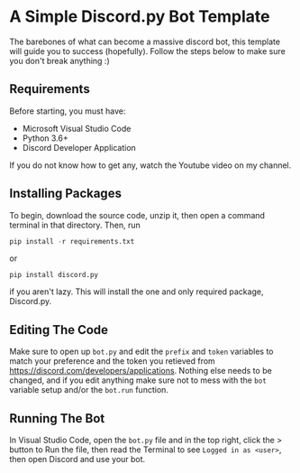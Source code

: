 # A Simple Discord.py Bot Template

The barebones of what can become a massive discord bot, this template will guide you to success (hopefully). Follow the steps below to make sure you don't break anything :)

## Requirements

Before starting, you must have:
- Microsoft Visual Studio Code
- Python 3.6+
- Discord Developer Application

If you do not know how to get any, watch the Youtube video on my channel.

## Installing Packages

To begin, download the source code, unzip it, then open a command terminal in that directory. Then, run 
```py
pip install -r requirements.txt
```
or
```
pip install discord.py
```
if you aren't lazy. This will install the one and only required package, Discord.py.

## Editing The Code

Make sure to open up `bot.py` and edit the `prefix` and `token` variables to match your preference and the token you retieved from https://discord.com/developers/applications.
Nothing else needs to be changed, and if you edit anything make sure not to mess with the `bot` variable setup and/or the `bot.run` function.

## Running The Bot

In Visual Studio Code, open the `bot.py` file and in the top right, click the > button to Run the file, then read the Terminal to see `Logged in as <user>`, then open Discord and use your bot.
